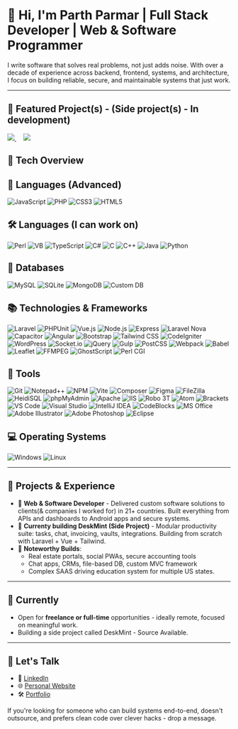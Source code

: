 # 👋 Hi, I'm Parth Parmar | Full Stack Developer | Web & Software Programmer

I write software that solves real problems, not just adds noise. With over a decade of experience across backend, frontend, systems, and architecture, I focus on building reliable, secure, and maintainable systems that just work.

---
## 🚀 Featured Project(s) - (Side project(s) - In development)

<a href="https://github.com/parthmp/deskmint-backend">
  <img src="https://github-readme-stats.vercel.app/api/pin/?username=parthmp&repo=deskmint-backend&theme=radical" />
</a>&nbsp;&nbsp;&nbsp;
<a href="https://github.com/parthmp/deskmint-frontend">
  <img src="https://github-readme-stats.vercel.app/api/pin/?username=parthmp&repo=deskmint-frontend&theme=radical" />
</a>




## 🧠 Tech Overview

## 🚀 Languages (Advanced)
![JavaScript](https://img.shields.io/badge/JavaScript-F7DF1E?logo=javascript&logoColor=000&style=flat)
![PHP](https://img.shields.io/badge/PHP-777BB4?logo=php&logoColor=fff&style=flat)
![CSS3](https://img.shields.io/badge/CSS-1572B6?logo=css3&logoColor=fff&style=flat)
![HTML5](https://img.shields.io/badge/HTML-E34F26?logo=html5&logoColor=fff&style=flat)

## 🛠 Languages (I can work on)
![Perl](https://img.shields.io/badge/Perl-39457E?logo=perl&logoColor=fff&style=flat)
![VB](https://img.shields.io/badge/Visual%20Basic-512BD4?logo=.net&logoColor=fff&style=flat)
![TypeScript](https://img.shields.io/badge/TypeScript-3178C6?logo=typescript&logoColor=fff&style=flat)
![C#](https://img.shields.io/badge/C%23-239120?logo=csharp&logoColor=fff&style=flat)
![C](https://img.shields.io/badge/C-00599C?logo=c&logoColor=fff&style=flat)
![C++](https://img.shields.io/badge/C++-00599C?logo=cplusplus&logoColor=fff&style=flat)
![Java](https://img.shields.io/badge/Java-007396?logo=openjdk&logoColor=fff&style=flat)
![Python](https://img.shields.io/badge/Python-3776AB?logo=python&logoColor=fff&style=flat)

## 💾 Databases
![MySQL](https://img.shields.io/badge/MySQL-4479A1?logo=mysql&logoColor=fff&style=flat)
![SQLite](https://img.shields.io/badge/SQLite-003B57?logo=sqlite&logoColor=fff&style=flat)
![MongoDB](https://img.shields.io/badge/MongoDB-47A248?logo=mongodb&logoColor=fff&style=flat)
![Custom DB](https://img.shields.io/badge/Custom%20JSON%20Database-555?style=flat)

## 📚 Technologies & Frameworks
![Laravel](https://img.shields.io/badge/Laravel-FF2D20?logo=laravel&logoColor=fff&style=flat)
![PHPUnit](https://img.shields.io/badge/PHPUnit-6D9A00?logo=php&logoColor=fff&style=flat)
![Vue.js](https://img.shields.io/badge/Vue.js-4FC08D?logo=vue.js&logoColor=fff&style=flat)
![Node.js](https://img.shields.io/badge/Node.js-339933?logo=node.js&logoColor=fff&style=flat)
![Express](https://img.shields.io/badge/Express-000000?logo=express&logoColor=fff&style=flat)
![Laravel Nova](https://img.shields.io/badge/Laravel%20Nova-FF2D20?logo=laravel&logoColor=fff&style=flat)
![Capacitor](https://img.shields.io/badge/Capacitor-119EFF?logo=capacitor&logoColor=fff&style=flat)
![Angular](https://img.shields.io/badge/Angular-DD0031?logo=angular&logoColor=fff&style=flat)
![Bootstrap](https://img.shields.io/badge/Bootstrap-7952B3?logo=bootstrap&logoColor=fff&style=flat)
![Tailwind CSS](https://img.shields.io/badge/Tailwind_CSS-06B6D4?logo=tailwind-css&logoColor=fff&style=flat)
![CodeIgniter](https://img.shields.io/badge/CodeIgniter-EF4223?logo=codeigniter&logoColor=fff&style=flat)
![WordPress](https://img.shields.io/badge/WordPress-21759B?logo=wordpress&logoColor=fff&style=flat)
![Socket.io](https://img.shields.io/badge/Socket.io-010101?logo=socket.io&logoColor=fff&style=flat)
![jQuery](https://img.shields.io/badge/jQuery-0769AD?logo=jquery&logoColor=fff&style=flat)
![Gulp](https://img.shields.io/badge/Gulp-CF4647?logo=gulp&logoColor=fff&style=flat)
![PostCSS](https://img.shields.io/badge/PostCSS-DD3A0A?logo=postcss&logoColor=fff&style=flat)
![Webpack](https://img.shields.io/badge/Webpack-8DD6F9?logo=webpack&logoColor=000&style=flat)
![Babel](https://img.shields.io/badge/Babel-F9DC3E?logo=babel&logoColor=000&style=flat)
![Leaflet](https://img.shields.io/badge/Leaflet-199900?logo=leaflet&logoColor=fff&style=flat)
![FFMPEG](https://img.shields.io/badge/FFmpeg-007808?logo=ffmpeg&logoColor=fff&style=flat)
![GhostScript](https://img.shields.io/badge/GhostScript-000000?style=flat)
![Perl CGI](https://img.shields.io/badge/Perl%20CGI-39457E?logo=perl&logoColor=fff&style=flat)

## 🔧 Tools
![Git](https://img.shields.io/badge/Git-F05032?logo=git&logoColor=fff&style=flat)
![Notepad++](https://img.shields.io/badge/Notepad++-90E59A?logo=notepadplusplus&logoColor=000&style=flat)
![NPM](https://img.shields.io/badge/NPM-CB3837?logo=npm&logoColor=fff&style=flat)
![Vite](https://img.shields.io/badge/Vite-646CFF?logo=vite&logoColor=fff&style=flat)
![Composer](https://img.shields.io/badge/Composer-885630?logo=composer&logoColor=fff&style=flat)
![Figma](https://img.shields.io/badge/Figma-F24E1E?logo=figma&logoColor=fff&style=flat)
![FileZilla](https://img.shields.io/badge/FileZilla-BF0000?logo=filezilla&logoColor=fff&style=flat)
![HeidiSQL](https://img.shields.io/badge/HeidiSQL-4479A1?style=flat)
![phpMyAdmin](https://img.shields.io/badge/phpMyAdmin-6C78AF?style=flat)
![Apache](https://img.shields.io/badge/Apache-D22128?logo=apache&logoColor=fff&style=flat)
![IIS](https://img.shields.io/badge/IIS-0078D7?logo=microsoft&logoColor=fff&style=flat)
![Robo 3T](https://img.shields.io/badge/Robo%203T-47A248?logo=mongodb&logoColor=fff&style=flat)
![Atom](https://img.shields.io/badge/Atom-66595C?logo=atom&logoColor=fff&style=flat)
![Brackets](https://img.shields.io/badge/Brackets-007ACC?style=flat)
![VS Code](https://img.shields.io/badge/VS%20Code-007ACC?logo=visualstudiocode&logoColor=fff&style=flat)
![Visual Studio](https://img.shields.io/badge/Visual%20Studio-5C2D91?logo=visualstudio&logoColor=fff&style=flat)
![IntelliJ IDEA](https://img.shields.io/badge/IntelliJ%20IDEA-000000?logo=intellijidea&logoColor=fff&style=flat)
![CodeBlocks](https://img.shields.io/badge/Code::Blocks-000000?style=flat)
![MS Office](https://img.shields.io/badge/MS%20Office-D83B01?logo=microsoftoffice&logoColor=fff&style=flat)
![Adobe Illustrator](https://img.shields.io/badge/Illustrator-FF9A00?logo=adobeillustrator&logoColor=fff&style=flat)
![Adobe Photoshop](https://img.shields.io/badge/Photoshop-31A8FF?logo=adobephotoshop&logoColor=fff&style=flat)
![Eclipse](https://img.shields.io/badge/Eclipse-2C2255?logo=eclipseide&logoColor=fff&style=flat)

## 💻 Operating Systems
![Windows](https://img.shields.io/badge/Windows-0078D6?logo=windows&logoColor=fff&style=flat)
![Linux](https://img.shields.io/badge/Linux-FCC624?logo=linux&logoColor=000&style=flat)


---

## 🔧 Projects & Experience

- 🧰 **Web & Software Developer** - Delivered custom software solutions to clients(& companies I worked for) in 21+ countries. Built everything from APIs and dashboards to Android apps and secure systems.
- 🧪 **Currenty building DeskMint (Side Project)** - Modular productivity suite: tasks, chat, invoicing, vaults, integrations. Building from scratch with Laravel + Vue + Tailwind.
- 🥽 **Noteworthy Builds**:
  - Real estate portals, social PWAs, secure accounting tools
  - Chat apps, CRMs, file-based DB, custom MVC framework
  - Complex SAAS driving education system for multiple US states.

---

## 💼 Currently

- Open for **freelance or full-time** opportunities - ideally remote, focused on meaningful work.
- Building a side project called DeskMint - Source Available.

---

## 🤝 Let's Talk

- 💼 [LinkedIn](https://www.linkedin.com/in/parthmp/)
- 🌐 [Personal Website](https://parthparmar.dev)
- 🛠️ [Portfolio](https://contra.com/parthparmaronline/work)

If you're looking for someone who can build systems end-to-end, doesn't outsource, and prefers clean code over clever hacks - drop a message.


